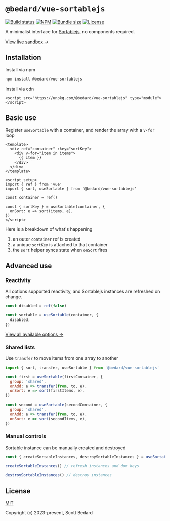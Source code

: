 # `@bedard/vue-sortablejs`

[![Build status](https://img.shields.io/github/actions/workflow/status/scottbedard/vue-sortablejs/test.yml?branch=main)](https://github.com/scottbedard/vue-sortablejs/actions)
[![NPM](https://img.shields.io/npm/v/@bedard/vue-sortablejs)](https://www.npmjs.com/package/@bedard/vue-sortablejs)
[![Bundle size](https://img.shields.io/bundlephobia/minzip/@bedard/vue-sortablejs?label=gzipped)](https://bundlephobia.com/result?p=@bedard/vue-sortablejs)
[![License](https://img.shields.io/github/license/scottbedard/vue-sortablejs?color=blue)](https://github.com/scottbedard/vue-sortablejs/blob/main/LICENSE)

A minimalist interface for [Sortablejs](https://sortablejs.github.io/Sortable/), no components required.

[View live sandbox →](https://vue-sortablejs.scottbedard.net)

## Installation

Install via npm

```bash
npm install @bedard/vue-sortablejs
```

Install via cdn

```
<script src="https://unpkg.com/@bedard/vue-sortablejs" type="module"></script>
```

## Basic use

Register `useSortable` with a container, and render the array with a `v-for` loop

```vue
<template>
  <div ref="container" :key="sortKey">
    <div v-for="item in items">
      {{ item }}
    </div>
  </div>
</template>

<script setup>
import { ref } from 'vue'
import { sort, useSortable } from '@bedard/vue-sortablejs'

const container = ref()

const { sortKey } = useSortable(container, {
  onSort: e => sort(items, e),
})
</script>
```

Here is a breakdown of what's happening

1. an outer `container` ref is created
2. a unique `sortKey` is attached to that container
3. the `sort` helper syncs state when `onSort` fires

## Advanced use

### Reactivity

All options supported reactivity, and Sortablejs instances are refreshed on change.

```js
const disabled = ref(false)

const sortable = useSortable(container, {
  disabled,
})
```

[View all available options →](https://github.com/SortableJS/Sortable#options)

### Shared lists

Use `transfer` to move items from one array to another

```js
import { sort, transfer, useSortable } from '@bedard/vue-sortablejs'

const first = useSortable(firstContainer, {
  group: 'shared',
  onAdd: e => transfer(from, to, e),
  onSort: e => sort(firstItems, e),
})

const second = useSortable(secondContainer, {
  group: 'shared',
  onAdd: e => transfer(from, to, e),
  onSort: e => sort(secondItems, e),
})
```

### Manual controls

Sortable instance can be manually created and destroyed

```js
const { createSortableInstances, destroySortableInstances } = useSortable(container)

createSortableInstances() // refresh instances and dom keys

destroySortableInstances() // destroy instances
```

## License

[MIT](https://github.com/scottbedard/vue-sortablejs/blob/master/LICENSE)

Copyright (c) 2023-present, Scott Bedard

